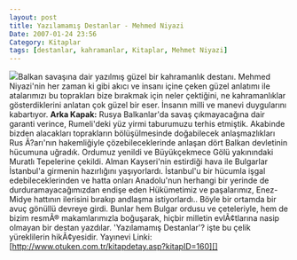 ```yaml
---
layout: post
title: Yazılamamış Destanlar - Mehmed Niyazi
Date: 2007-01-24 23:56
Category: Kitaplar
tags: [destanlar, kahramanlar, Kitaplar, Mehmet Niyazi]
---
```


![][100]Balkan savaşına dair yazılmış güzel bir kahramanlık destanı. Mehmed
Niyazi'nin her zaman ki gibi akıcı ve insanı içine çeken güzel anlatımı
ile atalarımızı bu toprakları bize bırakmak için neler çektiğini, ne
kahramanlıklar gösterdiklerini anlatan çok güzel bir eser. İnsanın milli
ve manevi duygularını kabartıyor. **Arka Kapak:** Rusya Balkanlar'da
savaş çıkmayacağına dair garanti verince, Rumeli'deki yüz yirmi
taburumuzu terhis etmiştik. Akabinde bizden alacakları toprakların
bölüşülmesinde doğabilecek anlaşmazlıkları Rus Ã?arı'nın hakemliğiyle
çözebileceklerinde anlaşan dört Balkan devletinin hücumuna uğradık.
Ordumuz yenildi ve Büyükçekmece Gölü yakınındaki Muratlı Tepelerine
çekildi. Alman Kayseri'nin estirdiği hava ile Bulgarlar İstanbul'a
girmenin hazırlığını yaşıyorlardı. İstanbul'u bir hücumla işgal
edebileceklerinden ve hatta onları Anadolu'nun herhangi bir yerinde de
durduramayacağımızdan endişe eden Hükümetimiz ve paşalarımız, Enez-Midye
hattının ilerisini bırakıp andlaşma istiyorlardı.. Böyle bir ortamda bir
avuç gönüllü devreye girdi. Bunlar hem Bulgar ordusu ve çeteleriyle, hem
de bizim resmÃ® makamlarımızla boğuşarak, hiçbir milletin evlÃ¢tlarına
nasip olmayan bir destan yazdılar. 'Yazılamamış Destanlar'? işte bu
çelik yüreklilerin hikÃ¢yesidir. Yayınevi Linki:
[http://www.otuken.com.tr/kitapdetay.asp?kitapID=160][]

  [100]: /images/yazilmamis_destanlar.kucukresim.jpg
  [http://www.otuken.com.tr/kitapdetay.asp?kitapID=160]: http://www.otuken.com.tr/kitapdetay.asp?kitapID=160

